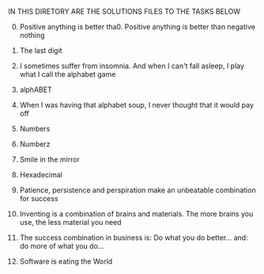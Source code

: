 IN THIS DIRETORY ARE THE SOLUTIONS FILES TO THE TASKS BELOW

0. Positive anything is better tha0. Positive anything is better than negative nothing
1. The last digit  
2. I sometimes suffer from insomnia. And when I can't fall asleep, I play what I call the alphabet game 
3. alphABET
4. When I was having that alphabet soup, I never thought that it would pay off
5. Numbers 
6. Numberz 
7. Smile in the mirror 
8. Hexadecimal 

9. Patience, persistence and perspiration make an unbeatable combination for success 

10. Inventing is a combination of brains and materials. The more brains you use, the less material you need 

11. The success combination in business is: Do what you do better... and: do more of what you do... 

12. Software is eating the World 
